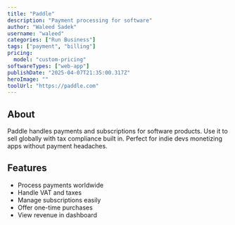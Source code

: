 ```yaml
---
title: "Paddle"
description: "Payment processing for software"
author: "Waleed Sadek"
username: "waleed"
categories: ["Run Business"]
tags: ["payment", "billing"]
pricing:
  model: "custom-pricing"
softwareTypes: ["web-app"]
publishDate: "2025-04-07T21:35:00.317Z"
heroImage: ""
toolUrl: "https://paddle.com"
---
```

## About
Paddle handles payments and subscriptions for software products. Use it to sell globally with tax compliance built in. Perfect for indie devs monetizing apps without payment headaches.

## Features
- Process payments worldwide
- Handle VAT and taxes
- Manage subscriptions easily
- Offer one-time purchases
- View revenue in dashboard